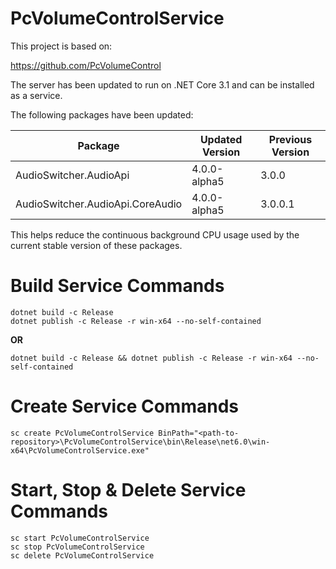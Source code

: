 ﻿# PcVolumeControlService

This project is based on:

https://github.com/PcVolumeControl

The server has been updated to run on .NET Core 3.1 and can be installed as a service.

The following packages have been updated:

| Package                          | Updated Version | Previous Version |
|----------------------------------|-----------------|------------------|
| AudioSwitcher.AudioApi           | 4.0.0-alpha5    | 3.0.0            |
| AudioSwitcher.AudioApi.CoreAudio | 4.0.0-alpha5    | 3.0.0.1          |

This helps reduce the continuous background CPU usage used by the current stable version of these packages.

# Build Service Commands

```
dotnet build -c Release
dotnet publish -c Release -r win-x64 --no-self-contained
```

**OR**

```
dotnet build -c Release && dotnet publish -c Release -r win-x64 --no-self-contained
```

# Create Service Commands

```
sc create PcVolumeControlService BinPath="<path-to-repository>\PcVolumeControlService\bin\Release\net6.0\win-x64\PcVolumeControlService.exe"
```

# Start, Stop & Delete Service Commands

```
sc start PcVolumeControlService
sc stop PcVolumeControlService
sc delete PcVolumeControlService
```

